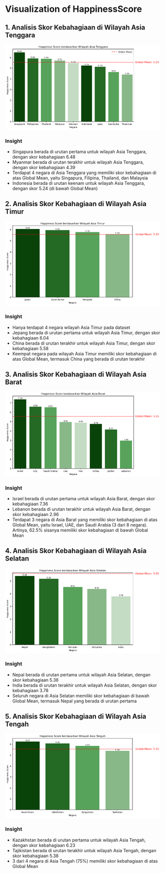 # Visualization of HappinessScore

## 1. Analisis Skor Kebahagiaan di Wilayah Asia Tenggara
<img src = 'https://github.com/anggapradanaa/Visualization_of_Happiness_Score/blob/main/asean_score.png'>

### Insight
- Singapura berada di urutan pertama untuk wilayah Asia Tenggara, dengan skor kebahagiaan 6.48
- Myanmar berada di urutan terakhir untuk wilayah Asia Tenggara, dengan skor kebahagiaan 4.39
- Terdapat 4 negara di Asia Tenggara yang memiliki skor kebahagiaan di atas Global Mean, yaitu Singapura, Filipina, Thailand, dan Malaysia
- Indonesia berada di urutan keenam untuk wilayah Asia Tenggara, dengan skor 5.24 (di bawah Global Mean)

## 2. Analisis Skor Kebahagiaan di Wilayah Asia Timur
<img src = 'https://github.com/anggapradanaa/Visualization_of_Happiness_Score/blob/main/east_asia_score.png'>

### Insight
- Hanya terdapat 4 negara wilayah Asia Timur pada dataset
- Jepang berada di urutan pertama untuk wilayah Asia Timur, dengan skor kebahagiaan 6.04
- China berada di urutan terakhir untuk wilayah Asia Timur, dengan skor kebahagiaan 5.58
- Keempat negara pada wilayah Asia Timur memiliki skor kebahagiaan di atas Global Mean, termasuk China yang berada di urutan terakhir

## 3. Analisis Skor Kebahagiaan di Wilayah Asia Barat
<img src = 'https://github.com/anggapradanaa/Visualization_of_Happiness_Score/blob/main/west_asia_score.png'>

### Insight
- Israel berada di urutan pertama untuk wilayah Asia Barat, dengan skor kebahagiaan 7.36
- Lebanon berada di urutan terakhir untuk wilayah Asia Barat, dengan skor kebahagiaan 2.96
- Terdapat 3 negara di Asia Barat yang memiliki skor kebahagiaan di atas Global Mean, yaitu Israel, UAE, dan Saudi Arabia (3 dari 8 negara). Artinya, 62.5% sisanya memiliki skor kebahagiaan di bawah Global Mean

## 4. Analisis Skor Kebahagiaan di Wilayah Asia Selatan
<img src = 'https://github.com/anggapradanaa/Visualization_of_Happiness_Score/blob/main/south_asia_score.png'>

### Insight
- Nepal berada di urutan pertama untuk wilayah Asia Selatan, dengan skor kebahagiaan 5.38
- India berada di urutan terakhir untuk wilayah Asia Selatan, dengan skor kebahagiaan 3.78
- Seluruh negara di Asia Selatan memiliki skor kebahagiaan di bawah Global Mean, termasuk Nepal yang berada di urutan pertama

## 5. Analisis Skor Kebahagiaan di Wilayah Asia Tengah
<img src = 'https://github.com/anggapradanaa/Visualization_of_Happiness_Score/blob/main/central_asia_score.png'>

### Insight
- Kazakhstan berada di urutan pertama untuk wilayah Asia Tengah, dengan skor kebahagiaan 6.23
- Tajikistan berada di urutan terakhir untuk wilayah Asia Tengah, dengan skor kebahagiaan 5.38
- 3 dari 4 negara di Asia Tengah (75%) memiliki skor kebahagiaan di atas Global Mean
